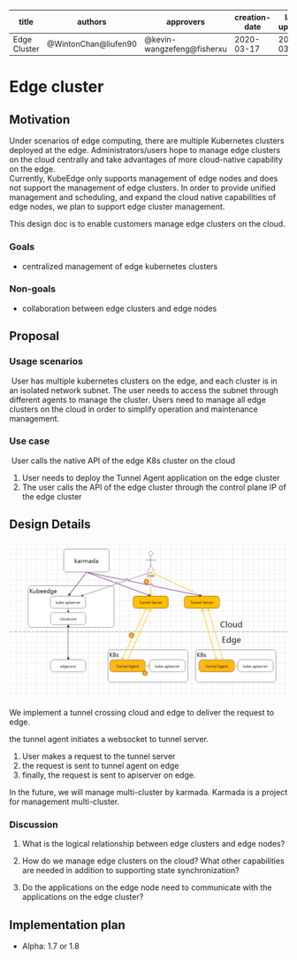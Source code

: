 | title        | authors     | approvers                  | creation-date | last-updated | status    |
| ------------ | ----------- | -------------------------- | ------------- | ------------ | --------- |
| Edge Cluster | @WintonChan@liufen90 | @kevin-wangzefeng@fisherxu | 2020-03-17    | 2020-03-25   | Designing |

# Edge cluster

## Motivation

Under scenarios of edge computing, there are multiple Kubernetes clusters deployed at the edge. Administrators/users hope to manage edge clusters on the cloud centrally and take advantages of more cloud-native capability on the edge.
​    
​Currently, KubeEdge only supports management of edge nodes and does not support the management of edge clusters. In order to provide unified management and scheduling, and expand the cloud native capabilities of edge nodes, we plan to support edge cluster management.

This design doc is to enable customers manage edge clusters on the cloud.

### Goals

- centralized management of edge kubernetes clusters

### Non-goals

- collaboration between edge clusters and edge nodes

## Proposal

### Usage scenarios

​    User has multiple kubernetes clusters on the edge, and each cluster is in an isolated network subnet. The user needs to access the subnet through different agents to manage the cluster. Users need to manage all edge clusters on the cloud in order to simplify operation and maintenance management.

### Use case

​    User calls the native API of the edge K8s cluster on the cloud

1. User needs to deploy the Tunnel Agent application on the edge cluster
2. The user calls the API of the edge cluster through the control plane IP of the edge cluster

## Design Details

<img src="../images/proposals/edgecluster.PNG">

We implement a tunnel crossing cloud and edge to deliver the request to edge. 

the tunnel agent initiates a websocket to tunnel server.
1. User makes a request to the tunnel server
2. the request is sent to tunnel agent on edge
3. finally, the request is sent to apiserver on edge.

In the future, we will manage multi-cluster by karmada. Karmada is a project for management multi-cluster.

### Discussion

1. What is the logical relationship between edge clusters and edge nodes?

2. How do we manage edge clusters on the cloud? What other capabilities are needed in addition to supporting state synchronization?

3. Do the applications on the edge node need to communicate with the applications on the edge cluster?

## Implementation plan
- Alpha: 1.7 or 1.8
























